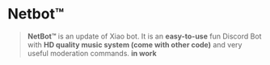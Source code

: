# Netbot™


>**NetBot™** is an update of Xiao bot. It is an **easy-to-use** fun Discord Bot with 
**HD quality music system (come with other code)** and very useful moderation commands. **in work**<br>
